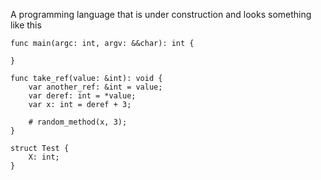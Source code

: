 A programming language that is under construction and looks something like this
```
func main(argc: int, argv: &&char): int {
	
}

func take_ref(value: &int): void {
	var another_ref: &int = value;
	var deref: int = *value;
	var x: int = deref + 3;

	# random_method(x, 3);
}

struct Test {
	X: int;
}
```
